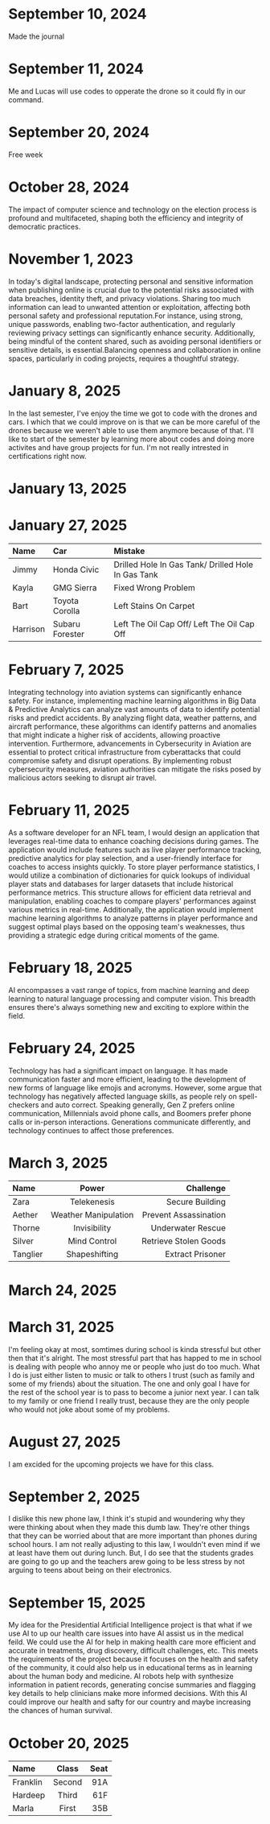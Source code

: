 # September 10, 2024
Made the journal
# September 11, 2024
Me and Lucas will use codes to opperate the drone so it could fly in our command.
# September 20, 2024
Free week
# October 28, 2024
The impact of computer science and technology on the election process is profound and multifaceted, shaping both the efficiency and integrity of democratic practices.
# November 1, 2023
In today's digital landscape, protecting personal and sensitive information when publishing online is crucial due to the potential risks associated with data breaches, identity theft, and privacy violations. Sharing too much information can lead to unwanted attention or exploitation, affecting both personal safety and professional reputation.For instance, using strong, unique passwords, enabling two-factor authentication, and regularly reviewing privacy settings can significantly enhance security. Additionally, being mindful of the content shared, such as avoiding personal identifiers or sensitive details, is essential.Balancing openness and collaboration in online spaces, particularly in coding projects, requires a thoughtful strategy.
# January 8, 2025
In the last semester, I've enjoy the time we got to code with the drones and cars. I which that we could improve on is that we can be more careful of the drones because we weren't able to use them anymore because of that. I'll like to start of the semester by learning more about codes and doing more activites and have group projects for fun. I'm not really intrested in certifications right now.
# January 13, 2025

# January 27, 2025
| Name       |       Car      |                        Mistake                          |
| :------- | :--------------| :-------------------------------------------------------|
| Jimmy    |   Honda Civic  |    Drilled Hole In Gas Tank/ Drilled Hole In Gas Tank   |
| Kayla    |  GMG Sierra    |     Fixed Wrong Problem    |
| Bart     | Toyota Corolla |     Left Stains On Carpet	    |
| Harrison | Subaru Forester|    Left The Oil Cap Off/ Left The Oil Cap Off    |
# February 7, 2025
Integrating technology into aviation systems can significantly enhance safety. For instance, implementing machine learning algorithms in Big Data & Predictive Analytics can analyze vast amounts of data to identify potential risks and predict accidents. By analyzing flight data, weather patterns, and aircraft performance, these algorithms can identify patterns and anomalies that might indicate a higher risk of accidents, allowing proactive intervention. Furthermore, advancements in Cybersecurity in Aviation are essential to protect critical infrastructure from cyberattacks that could compromise safety and disrupt operations. By implementing robust cybersecurity measures, aviation authorities can mitigate the risks posed by malicious actors seeking to disrupt air travel.
# February 11, 2025
As a software developer for an NFL team, I would design an application that leverages real-time data to enhance coaching decisions during games. The application would include features such as live player performance tracking, predictive analytics for play selection, and a user-friendly interface for coaches to access insights quickly. To store player performance statistics, I would utilize a combination of dictionaries for quick lookups of individual player stats and databases for larger datasets that include historical performance metrics. This structure allows for efficient data retrieval and manipulation, enabling coaches to compare players' performances against various metrics in real-time. Additionally, the application would implement machine learning algorithms to analyze patterns in player performance and suggest optimal plays based on the opposing team's weaknesses, thus providing a strategic edge during critical moments of the game.
# February 18, 2025
AI encompasses a vast range of topics, from machine learning and deep learning to natural language processing and computer vision.  This breadth ensures there's always something new and exciting to explore within the field.
# February 24, 2025
Technology has had a significant impact on language. It has made communication faster and more efficient, leading to the development of new forms of language like emojis and acronyms. However, some argue that technology has negatively affected language skills, as people rely on spell-checkers and auto correct.
Speaking generally, Gen Z prefers online communication, Millennials avoid phone calls, and Boomers prefer phone calls or in-person interactions. Generations communicate differently, and technology continues to affect those preferences.
# March 3, 2025
| Name      | Power | Challenge     |
| :---        |    :----:   |          ---: |
| Zara        | Telekenesis       | Secure Building
| Aether      | Weather Manipulation | Prevent Assassination
| Thorne      | Invisibility      | Underwater Rescue
| Silver      | Mind Control	| Retrieve Stolen Goods
| Tanglier    | Shapeshifting | Extract Prisoner
# March 24, 2025

# March 31, 2025
I'm feeling okay at most, somtimes during school is kinda stressful but other then that it's alright. The most stressful part that has happed to me in school is dealing with people who annoy me or people who just do too much. What I do is just either listen to music or talk to others I trust (such as family and some of my friends) about the situation. The one and only goal I have for the rest of the school year is to pass to become a junior next year. I can talk to my family or one friend I really trust, because they are the only people who would not joke about some of my problems.
# August 27, 2025
I am excided for the upcoming projects we have for this class.
# September 2, 2025
I dislike this new phone law, I think it's stupid and woundering why they were thinking about when they made this dumb law. They're other things that they can be worried about that are more important than phones during school hours. I am not really adjusting to this law, I wouldn't even mind if we at least have them out during lunch. But, I do see that the students grades are going to go up and the teachers arew going to be less stress by not arguing to teens about being on their electronics.
# September 15, 2025
My idea for the Presidential Artificial Intelligence project is that what if we use AI to up our health care issues into have AI assist us in the medical feild. We could use the AI for help in making health care more efficient and accurate in treatments, drug discovery, difficult challenges, etc. This meets the requirements of the project because it focuses on the health and safety of the community, it could also help us in educational terms as in learning about the human body and medicine. AI robots help with synthesize information in patient records, generating concise summaries and flagging key details to help clinicians make more informed decisions. With this AI could improve our health and safty for our country and maybe increasing the chances of human survival.
# October 20, 2025
| Name        | Class       | Seat          |
| :---        |    :----:   |          ---: |
| Franklin    | Second      | 91A           |
| Hardeep     | Third       | 61F           |
| Marla       | First       | 35B           |
